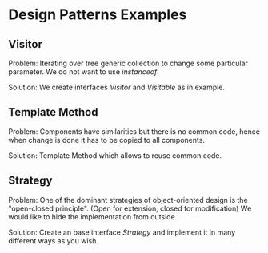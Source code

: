 # Design Patterns Examples #

## Visitor ##

Problem:
Iterating over tree generic collection to change some particular parameter. We do not want to use _instanceof_.

Solution:
We create interfaces _Visitor_ and _Visitable_ as in example.

## Template Method ##

Problem:
Components have similarities but there is no common code, hence when change is done it has to be copied to all components.

Solution:
Template Method which allows to reuse common code.

## Strategy ##

Problem:
One of the dominant strategies of object-oriented design is the "open-closed principle". (Open for extension, closed for modification)
We would like to hide the implementation from outside.

Solution:
Create an base interface _Strategy_ and implement it in many different ways as you wish.
